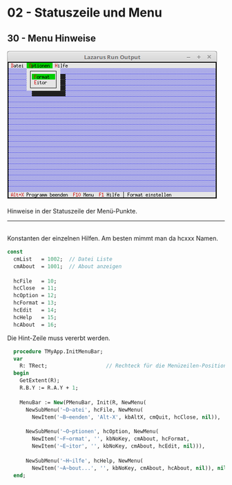 # 02 - Statuszeile und Menu
## 30 - Menu Hinweise

<img src="image.png" alt="Selfhtml"><br><br>
Hinweise in der Statuszeile der Menü-Punkte.
<hr><br>
Konstanten der einzelnen Hilfen.
Am besten mimmt man da hcxxx Namen.

```pascal
const
  cmList   = 1002;  // Datei Liste
  cmAbout  = 1001;  // About anzeigen

  hcFile   = 10;
  hcClose  = 11;
  hcOption = 12;
  hcFormat = 13;
  hcEdit   = 14;
  hcHelp   = 15;
  hcAbout  = 16;
```

Die Hint-Zeile muss vererbt werden.

```pascal
  procedure TMyApp.InitMenuBar;
  var
    R: TRect;                   // Rechteck für die Menüzeilen-Position.
  begin
    GetExtent(R);
    R.B.Y := R.A.Y + 1;

    MenuBar := New(PMenuBar, Init(R, NewMenu(
      NewSubMenu('~D~atei', hcFile, NewMenu(
        NewItem('~B~eenden', 'Alt-X', kbAltX, cmQuit, hcClose, nil)),

      NewSubMenu('~O~ptionen', hcOption, NewMenu(
        NewItem('~F~ormat', '', kbNoKey, cmAbout, hcFormat,
        NewItem('~E~itor', '', kbNoKey, cmAbout, hcEdit, nil))),

      NewSubMenu('~H~ilfe', hcHelp, NewMenu(
        NewItem('~A~bout...', '', kbNoKey, cmAbout, hcAbout, nil)), nil))))));
  end;
```


